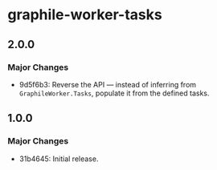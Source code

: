 # graphile-worker-tasks

## 2.0.0

### Major Changes

- 9d5f6b3: Reverse the API — instead of inferring from `GraphileWorker.Tasks`, populate it from the defined tasks.

## 1.0.0

### Major Changes

- 31b4645: Initial release.
